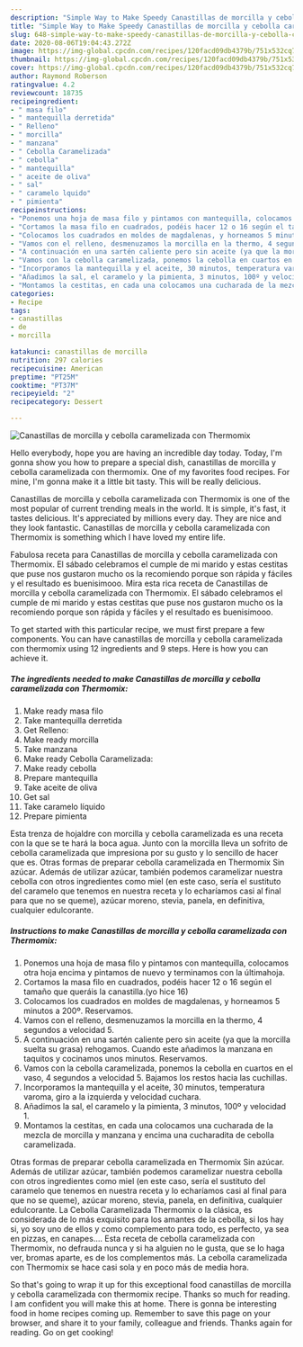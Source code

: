 ```yaml
---
description: "Simple Way to Make Speedy Canastillas de morcilla y cebolla caramelizada con Thermomix"
title: "Simple Way to Make Speedy Canastillas de morcilla y cebolla caramelizada con Thermomix"
slug: 648-simple-way-to-make-speedy-canastillas-de-morcilla-y-cebolla-caramelizada-con-thermomix
date: 2020-08-06T19:04:43.272Z
image: https://img-global.cpcdn.com/recipes/120facd09db4379b/751x532cq70/canastillas-de-morcilla-y-cebolla-caramelizada-con-thermomix-foto-principal.jpg
thumbnail: https://img-global.cpcdn.com/recipes/120facd09db4379b/751x532cq70/canastillas-de-morcilla-y-cebolla-caramelizada-con-thermomix-foto-principal.jpg
cover: https://img-global.cpcdn.com/recipes/120facd09db4379b/751x532cq70/canastillas-de-morcilla-y-cebolla-caramelizada-con-thermomix-foto-principal.jpg
author: Raymond Roberson
ratingvalue: 4.2
reviewcount: 18735
recipeingredient:
- " masa filo"
- " mantequilla derretida"
- " Relleno"
- " morcilla"
- " manzana"
- " Cebolla Caramelizada"
- " cebolla"
- " mantequilla"
- " aceite de oliva"
- " sal"
- " caramelo lquido"
- " pimienta"
recipeinstructions:
- "Ponemos una hoja de masa filo y pintamos con mantequilla, colocamos otra hoja encima y pintamos de nuevo y terminamos con la últimahoja."
- "Cortamos la masa filo en cuadrados, podéis hacer 12 o 16 según el tamaño que queráis la canastilla.(yo hice 16)"
- "Colocamos los cuadrados en moldes de magdalenas, y horneamos 5 minutos a 200º. Reservamos."
- "Vamos con el relleno, desmenuzamos la morcilla en la thermo, 4 segundos a velocidad 5."
- "A continuación en una sartén caliente pero sin aceite (ya que la morcilla suelta su grasa) rehogamos. Cuando este añadimos la manzana en taquitos y cocinamos unos minutos. Reservamos."
- "Vamos con la cebolla caramelizada, ponemos la cebolla en cuartos en el vaso, 4 segundos a velocidad 5. Bajamos los restos hacia las cuchillas."
- "Incorporamos la mantequilla y el aceite, 30 minutos, temperatura varoma, giro a la izquierda y velocidad cuchara."
- "Añadimos la sal, el caramelo y la pimienta, 3 minutos, 100º y velocidad 1."
- "Montamos la cestitas, en cada una colocamos una cucharada de la mezcla de morcilla y manzana y encima una cucharadita de cebolla caramelizada."
categories:
- Recipe
tags:
- canastillas
- de
- morcilla

katakunci: canastillas de morcilla 
nutrition: 297 calories
recipecuisine: American
preptime: "PT25M"
cooktime: "PT37M"
recipeyield: "2"
recipecategory: Dessert

---
```



![Canastillas de morcilla y cebolla caramelizada con Thermomix](https://img-global.cpcdn.com/recipes/120facd09db4379b/751x532cq70/canastillas-de-morcilla-y-cebolla-caramelizada-con-thermomix-foto-principal.jpg)

Hello everybody, hope you are having an incredible day today. Today, I'm gonna show you how to prepare a special dish, canastillas de morcilla y cebolla caramelizada con thermomix. One of my favorites food recipes. For mine, I'm gonna make it a little bit tasty. This will be really delicious.

Canastillas de morcilla y cebolla caramelizada con Thermomix is one of the most popular of current trending meals in the world. It is simple, it's fast, it tastes delicious. It's appreciated by millions every day. They are nice and they look fantastic. Canastillas de morcilla y cebolla caramelizada con Thermomix is something which I have loved my entire life.

Fabulosa receta para Canastillas de morcilla y cebolla caramelizada con Thermomix. El sábado celebramos el cumple de mi marido y estas cestitas que puse nos gustaron mucho os la recomiendo porque son rápida y fáciles y el resultado es buenisimooo. Mira esta rica receta de Canastillas de morcilla y cebolla caramelizada con Thermomix. El sábado celebramos el cumple de mi marido y estas cestitas que puse nos gustaron mucho os la recomiendo porque son rápida y fáciles y el resultado es buenisimooo.


To get started with this particular recipe, we must first prepare a few components. You can have canastillas de morcilla y cebolla caramelizada con thermomix using 12 ingredients and 9 steps. Here is how you can achieve it.

<!--inarticleads1-->

##### The ingredients needed to make Canastillas de morcilla y cebolla caramelizada con Thermomix:

1. Make ready  masa filo
1. Take  mantequilla derretida
1. Get  Relleno:
1. Make ready  morcilla
1. Take  manzana
1. Make ready  Cebolla Caramelizada:
1. Make ready  cebolla
1. Prepare  mantequilla
1. Take  aceite de oliva
1. Get  sal
1. Take  caramelo líquido
1. Prepare  pimienta


Esta trenza de hojaldre con morcilla y cebolla caramelizada es una receta con la que se te hará la boca agua. Junto con la morcilla lleva un sofrito de cebolla caramelizada que impresiona por su gusto y lo sencillo de hacer que es. Otras formas de preparar cebolla caramelizada en Thermomix Sin azúcar. Además de utilizar azúcar, también podemos caramelizar nuestra cebolla con otros ingredientes como miel (en este caso, sería el sustituto del caramelo que tenemos en nuestra receta y lo echaríamos casi al final para que no se queme), azúcar moreno, stevia, panela, en definitiva, cualquier edulcorante. 

<!--inarticleads2-->

##### Instructions to make Canastillas de morcilla y cebolla caramelizada con Thermomix:

1. Ponemos una hoja de masa filo y pintamos con mantequilla, colocamos otra hoja encima y pintamos de nuevo y terminamos con la últimahoja.
1. Cortamos la masa filo en cuadrados, podéis hacer 12 o 16 según el tamaño que queráis la canastilla.(yo hice 16)
1. Colocamos los cuadrados en moldes de magdalenas, y horneamos 5 minutos a 200º. Reservamos.
1. Vamos con el relleno, desmenuzamos la morcilla en la thermo, 4 segundos a velocidad 5.
1. A continuación en una sartén caliente pero sin aceite (ya que la morcilla suelta su grasa) rehogamos. Cuando este añadimos la manzana en taquitos y cocinamos unos minutos. Reservamos.
1. Vamos con la cebolla caramelizada, ponemos la cebolla en cuartos en el vaso, 4 segundos a velocidad 5. Bajamos los restos hacia las cuchillas.
1. Incorporamos la mantequilla y el aceite, 30 minutos, temperatura varoma, giro a la izquierda y velocidad cuchara.
1. Añadimos la sal, el caramelo y la pimienta, 3 minutos, 100º y velocidad 1.
1. Montamos la cestitas, en cada una colocamos una cucharada de la mezcla de morcilla y manzana y encima una cucharadita de cebolla caramelizada.


Otras formas de preparar cebolla caramelizada en Thermomix Sin azúcar. Además de utilizar azúcar, también podemos caramelizar nuestra cebolla con otros ingredientes como miel (en este caso, sería el sustituto del caramelo que tenemos en nuestra receta y lo echaríamos casi al final para que no se queme), azúcar moreno, stevia, panela, en definitiva, cualquier edulcorante. La Cebolla Caramelizada Thermomix o la clásica, es considerada de lo más exquisito para los amantes de la cebolla, si los hay si, yo soy uno de ellos y como complemento para todo, es perfecto, ya sea en pizzas, en canapes…. Esta receta de cebolla caramelizada con Thermomix, no defrauda nunca y si ha alguien no le gusta, que se lo haga ver, bromas aparte, es de los complementos más. La cebolla caramelizada con Thermomix se hace casi sola y en poco más de media hora. 

So that's going to wrap it up for this exceptional food canastillas de morcilla y cebolla caramelizada con thermomix recipe. Thanks so much for reading. I am confident you will make this at home. There is gonna be interesting food in home recipes coming up. Remember to save this page on your browser, and share it to your family, colleague and friends. Thanks again for reading. Go on get cooking!
